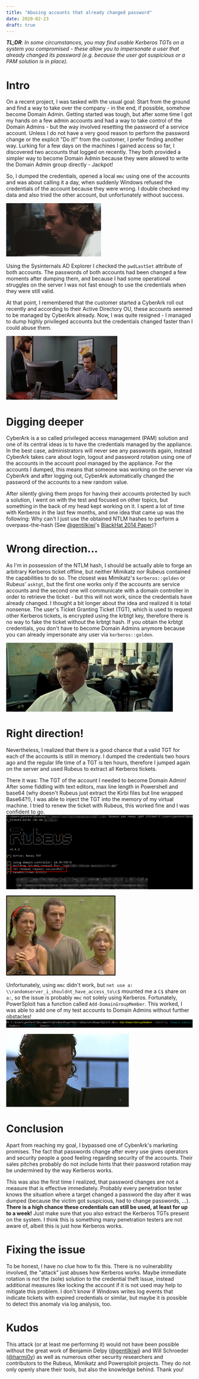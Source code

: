 ```yaml
---
title: "Abusing accounts that already changed password"
date: 2020-02-23
draft: true
---
```


***TL;DR***: *In some circumstances, you may find usable Kerberos TGTs on a system you compromised - these allow you to impersonate a user that already changed its password (e.g. because the user got suspicious or a PAM solution is in place).*

# Intro

On a recent project, I was tasked with the usual goal: Start from the ground and find a way to take over the company - in the end, if possible, somehow become Domain Admin.
Getting started was tough, but after some time I got my hands on a few admin accounts and had a way to take control of the Domain Admins - but the way involved resetting the password of a service account.
Unless I do not have a very good reason to perform the password change or the explicit "Do it!" from the customer, I prefer finding another way.
Lurking for a few days on the machines I gained access so far, I discovered two accounts that logged on recently. 
They both provided a simpler way to become Domain Admin because they were allowed to write the Domain Admin group directly - Jackpot!

So, I dumped the credentials, opened a local `mmc` using one of the accounts and was about calling it a day, when suddenly Windows refused the credentials of the account because they were wrong. 
I double checked my data and also tried the other account, but unfortunately without success.

![WTF.gif](/img/panic.gif)

Using the Sysinternals AD Explorer I checked the `pwdLastSet` attribute of both accounts. 
The passwords of both accounts had been changed a few moments after dumping them, and because I had some operational struggles on the server I was not fast enough to use the credentials when they were still valid.

At that point, I remembered that the customer started a CyberArk roll out recently and according to their Active Directory OU, these accounts seemed to be managed by CyberArk already.
Now, I was quite resigned - I managed to dump highly privileged accounts but the credentials changed faster than I could abuse them.

![damn.gif](/img/fts.gif)


# Digging deeper

CyberArk is a so called privileged access management (PAM) solution and one of its central ideas is to have the credentials managed by the appliance.
In the best case, administrators will never see any passwords again, instead CyberArk takes care about login, logout and password rotation using one of the accounts in the account pool managed by the appliance.
For the accounts I dumped, this means that someone was working on the server via CyberArk and after logging out, CyberArk automatically changed the password of the accounts to a new random value.

After silently giving them props for having their accounts protected by such a solution, I went on with the test and focused on other topics, but something in the back of my head kept working on it.
I spent a lot of time with Kerberos in the last few months, and one idea that came up was the following: 
Why can't I just use the obtained NTLM hashes to perform a overpass-the-hash (See [@gentilkiwi](https://twitter.com/gentilkiwi)'s [BlackHat 2014 Paper](https://www.blackhat.com/docs/us-14/materials/us-14-Duckwall-Abusing-Microsoft-Kerberos-Sorry-You-Guys-Don't-Get-It-wp.pdf))? 

# Wrong direction...

As I'm in possession of the NTLM hash, I should be actually able to forge an arbitrary Kerberos ticket offline, but neither Mimikatz nor Rubeus contained the capabilities to do so.
The closest was Mimikatz's `kerberos::golden` or Rubeus' `asktgt`, but the first one works only if the accounts are service accounts and the second one will communicate with a domain controller in order to retrieve the ticket - but this will not work, since the credentials have already changed.
I thought a bit longer about the idea and realized it is total nonsense.
The user's Ticket Granting Ticket (TGT), which is used to request other Kerberos tickets, is encrypted using the krbtgt key, therefore there is no way to fake the ticket without the krbtgt hash.
If you obtain the krbtgt credentials, you don't have to become Domain Admins anymore because you can already impersonate any user via `kerberos::golden`.

![deadend.gif](/img/not_working_out.gif)

# Right direction!

Nevertheless, I realized that there is a good chance that a valid TGT for each of the accounts is still in memory. 
I dumped the credentials two hours ago and the regular life time of a TGT is ten hours, therefore I jumped again on the server and used Rubeus to extract all Kerberos tickets.

There it was: The TGT of the account I needed to become Domain Admin!
After some fiddling with text editors, max line length in Powershell and base64 (why doesn't Rubeus just extract the Kirbi files but line wrapped Base64?!), I was able to inject the TGT into the memory of my virtual machine.
I tried to renew the ticket with Rubeus, this worked fine and I was confident to go.
![Rubeus_renew_tgt.png](/img/rubeus_renew_tgt.png)

![thats_my_fetish.gif](/img/thats_my_fetish.gif)

Unfortunately, using `mmc` didn't work, but `net use a: \\randomserver_i_shouldnt_have_access_to\c$` mounted me a `C$` share on `a:`, so the issue is probably `mmc` not solely using Kerberos.
Fortunately, PowerSploit has a function called `Add-DomainGroupMember`. 
This worked, I was able to add one of my test accounts to Domain Admins without further obstacles!
![powersploit_become_DA.png](/img/powersploit_become_DA.png)

![itworks.gif](/img/itworks.gif)

# Conclusion

Apart from reaching my goal, I bypassed one of CyberArk's marketing promises. 
The fact that passwords change after every use gives operators and security people a good feeling regarding security of the accounts. 
Their sales pitches probably do not include hints that their password rotation may be undermined by the way Kerberos works.

This was also the first time I realized, that password changes are not a measure that is effective immediately. 
Probably every penetration tester knows the situation where a target changed a password the day after it was dumped (because the victim got suspicious, had to change passwords, ...).
**There is a high chance these credentials can still be used, at least for up to a week!**
Just make sure that you also extract the Kerberos TGTs present on the system.
I think this is something many penetration testers are not aware of, albeit this is just how Kerberos works. 

# Fixing the issue

To be honest, I have no clue how to fix this. 
There is no vulnerability involved, the "attack" just abuses how Kerberos works.
Maybe immediate rotation is not the (sole) solution to the credential theft issue, instead additional measures like locking the account if it is not used may help to mitigate this problem.
I don't know if Windows writes log events that indicate tickets with expired credentials or similar, but maybe it is possible to detect this anomaly via log analysis, too.

# Kudos

This attack (or at least me performing it) would not have been possible without the great work of Benjamin Delpy ([@gentilkiwi](https://twitter.com/gentilkiwi)) and Will Schroeder ([@harmj0y](https://twitter.com/harmj0y)) as well as numerous other security researchers and contributors to the Rubeus, Mimikatz and Powersploit projects.
They do not only openly share their tools, but also the knowledge behind. 
Thank you!
